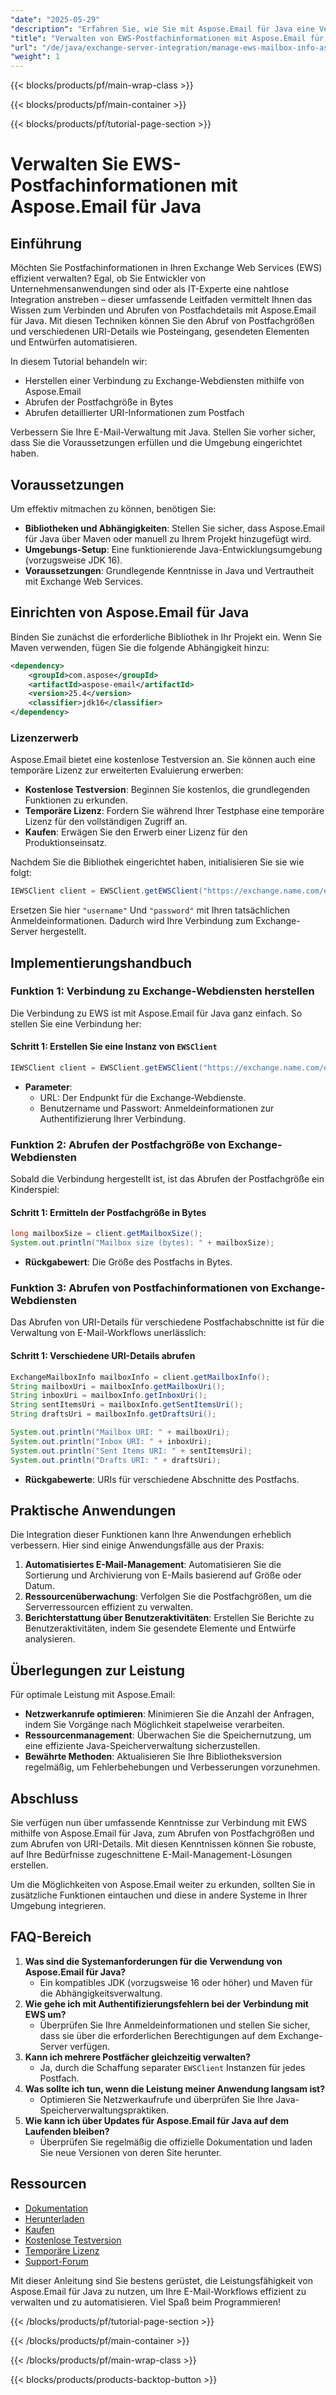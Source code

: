 ```yaml
---
"date": "2025-05-29"
"description": "Erfahren Sie, wie Sie mit Aspose.Email für Java eine Verbindung zu Exchange Web Services herstellen und Postfachinformationen abrufen. Meistern Sie die Automatisierung des Abrufs der Postfachgröße und der URI-Verwaltung."
"title": "Verwalten von EWS-Postfachinformationen mit Aspose.Email für Java – Ein umfassender Leitfaden"
"url": "/de/java/exchange-server-integration/manage-ews-mailbox-info-aspose-email-java/"
"weight": 1
---
```


{{< blocks/products/pf/main-wrap-class >}}

{{< blocks/products/pf/main-container >}}

{{< blocks/products/pf/tutorial-page-section >}}
# Verwalten Sie EWS-Postfachinformationen mit Aspose.Email für Java

## Einführung

Möchten Sie Postfachinformationen in Ihren Exchange Web Services (EWS) effizient verwalten? Egal, ob Sie Entwickler von Unternehmensanwendungen sind oder als IT-Experte eine nahtlose Integration anstreben – dieser umfassende Leitfaden vermittelt Ihnen das Wissen zum Verbinden und Abrufen von Postfachdetails mit Aspose.Email für Java. Mit diesen Techniken können Sie den Abruf von Postfachgrößen und verschiedenen URI-Details wie Posteingang, gesendeten Elementen und Entwürfen automatisieren.

In diesem Tutorial behandeln wir:
- Herstellen einer Verbindung zu Exchange-Webdiensten mithilfe von Aspose.Email
- Abrufen der Postfachgröße in Bytes
- Abrufen detaillierter URI-Informationen zum Postfach

Verbessern Sie Ihre E-Mail-Verwaltung mit Java. Stellen Sie vorher sicher, dass Sie die Voraussetzungen erfüllen und die Umgebung eingerichtet haben.

## Voraussetzungen

Um effektiv mitmachen zu können, benötigen Sie:
- **Bibliotheken und Abhängigkeiten**: Stellen Sie sicher, dass Aspose.Email für Java über Maven oder manuell zu Ihrem Projekt hinzugefügt wird.
- **Umgebungs-Setup**: Eine funktionierende Java-Entwicklungsumgebung (vorzugsweise JDK 16).
- **Voraussetzungen**: Grundlegende Kenntnisse in Java und Vertrautheit mit Exchange Web Services.

## Einrichten von Aspose.Email für Java

Binden Sie zunächst die erforderliche Bibliothek in Ihr Projekt ein. Wenn Sie Maven verwenden, fügen Sie die folgende Abhängigkeit hinzu:

```xml
<dependency>
    <groupId>com.aspose</groupId>
    <artifactId>aspose-email</artifactId>
    <version>25.4</version>
    <classifier>jdk16</classifier>
</dependency>
```

### Lizenzerwerb

Aspose.Email bietet eine kostenlose Testversion an. Sie können auch eine temporäre Lizenz zur erweiterten Evaluierung erwerben:
- **Kostenlose Testversion**: Beginnen Sie kostenlos, die grundlegenden Funktionen zu erkunden.
- **Temporäre Lizenz**: Fordern Sie während Ihrer Testphase eine temporäre Lizenz für den vollständigen Zugriff an.
- **Kaufen**: Erwägen Sie den Erwerb einer Lizenz für den Produktionseinsatz.

Nachdem Sie die Bibliothek eingerichtet haben, initialisieren Sie sie wie folgt:

```java
IEWSClient client = EWSClient.getEWSClient("https://exchange.name.com/exchangeews/Exchange.asmx/", "Benutzername", "Passwort", "");
```

Ersetzen Sie hier `"username"` Und `"password"` mit Ihren tatsächlichen Anmeldeinformationen. Dadurch wird Ihre Verbindung zum Exchange-Server hergestellt.

## Implementierungshandbuch

### Funktion 1: Verbindung zu Exchange-Webdiensten herstellen

Die Verbindung zu EWS ist mit Aspose.Email für Java ganz einfach. So stellen Sie eine Verbindung her:

#### Schritt 1: Erstellen Sie eine Instanz von `EWSClient`

```java
IEWSClient client = EWSClient.getEWSClient("https://exchange.name.com/exchangeews/Exchange.asmx/", "Benutzername", "Passwort", "");
```

- **Parameter**:
  - URL: Der Endpunkt für die Exchange-Webdienste.
  - Benutzername und Passwort: Anmeldeinformationen zur Authentifizierung Ihrer Verbindung.

### Funktion 2: Abrufen der Postfachgröße von Exchange-Webdiensten

Sobald die Verbindung hergestellt ist, ist das Abrufen der Postfachgröße ein Kinderspiel:

#### Schritt 1: Ermitteln der Postfachgröße in Bytes

```java
long mailboxSize = client.getMailboxSize();
System.out.println("Mailbox size (bytes): " + mailboxSize);
```

- **Rückgabewert**: Die Größe des Postfachs in Bytes.

### Funktion 3: Abrufen von Postfachinformationen von Exchange-Webdiensten

Das Abrufen von URI-Details für verschiedene Postfachabschnitte ist für die Verwaltung von E-Mail-Workflows unerlässlich:

#### Schritt 1: Verschiedene URI-Details abrufen

```java
ExchangeMailboxInfo mailboxInfo = client.getMailboxInfo();
String mailboxUri = mailboxInfo.getMailboxUri();
String inboxUri = mailboxInfo.getInboxUri();
String sentItemsUri = mailboxInfo.getSentItemsUri();
String draftsUri = mailboxInfo.getDraftsUri();

System.out.println("Mailbox URI: " + mailboxUri);
System.out.println("Inbox URI: " + inboxUri);
System.out.println("Sent Items URI: " + sentItemsUri);
System.out.println("Drafts URI: " + draftsUri);
```

- **Rückgabewerte**: URIs für verschiedene Abschnitte des Postfachs.

## Praktische Anwendungen

Die Integration dieser Funktionen kann Ihre Anwendungen erheblich verbessern. Hier sind einige Anwendungsfälle aus der Praxis:
1. **Automatisiertes E-Mail-Management**: Automatisieren Sie die Sortierung und Archivierung von E-Mails basierend auf Größe oder Datum.
2. **Ressourcenüberwachung**: Verfolgen Sie die Postfachgrößen, um die Serverressourcen effizient zu verwalten.
3. **Berichterstattung über Benutzeraktivitäten**: Erstellen Sie Berichte zu Benutzeraktivitäten, indem Sie gesendete Elemente und Entwürfe analysieren.

## Überlegungen zur Leistung

Für optimale Leistung mit Aspose.Email:
- **Netzwerkanrufe optimieren**: Minimieren Sie die Anzahl der Anfragen, indem Sie Vorgänge nach Möglichkeit stapelweise verarbeiten.
- **Ressourcenmanagement**: Überwachen Sie die Speichernutzung, um eine effiziente Java-Speicherverwaltung sicherzustellen.
- **Bewährte Methoden**: Aktualisieren Sie Ihre Bibliotheksversion regelmäßig, um Fehlerbehebungen und Verbesserungen vorzunehmen.

## Abschluss

Sie verfügen nun über umfassende Kenntnisse zur Verbindung mit EWS mithilfe von Aspose.Email für Java, zum Abrufen von Postfachgrößen und zum Abrufen von URI-Details. Mit diesen Kenntnissen können Sie robuste, auf Ihre Bedürfnisse zugeschnittene E-Mail-Management-Lösungen erstellen.

Um die Möglichkeiten von Aspose.Email weiter zu erkunden, sollten Sie in zusätzliche Funktionen eintauchen und diese in andere Systeme in Ihrer Umgebung integrieren.

## FAQ-Bereich

1. **Was sind die Systemanforderungen für die Verwendung von Aspose.Email für Java?**
   - Ein kompatibles JDK (vorzugsweise 16 oder höher) und Maven für die Abhängigkeitsverwaltung.
2. **Wie gehe ich mit Authentifizierungsfehlern bei der Verbindung mit EWS um?**
   - Überprüfen Sie Ihre Anmeldeinformationen und stellen Sie sicher, dass sie über die erforderlichen Berechtigungen auf dem Exchange-Server verfügen.
3. **Kann ich mehrere Postfächer gleichzeitig verwalten?**
   - Ja, durch die Schaffung separater `EWSClient` Instanzen für jedes Postfach.
4. **Was sollte ich tun, wenn die Leistung meiner Anwendung langsam ist?**
   - Optimieren Sie Netzwerkaufrufe und überprüfen Sie Ihre Java-Speicherverwaltungspraktiken.
5. **Wie kann ich über Updates für Aspose.Email für Java auf dem Laufenden bleiben?**
   - Überprüfen Sie regelmäßig die offizielle Dokumentation und laden Sie neue Versionen von deren Site herunter.

## Ressourcen
- [Dokumentation](https://reference.aspose.com/email/java/)
- [Herunterladen](https://releases.aspose.com/email/java/)
- [Kaufen](https://purchase.aspose.com/buy)
- [Kostenlose Testversion](https://releases.aspose.com/email/java/)
- [Temporäre Lizenz](https://purchase.aspose.com/temporary-license/)
- [Support-Forum](https://forum.aspose.com/c/email/10)

Mit dieser Anleitung sind Sie bestens gerüstet, die Leistungsfähigkeit von Aspose.Email für Java zu nutzen, um Ihre E-Mail-Workflows effizient zu verwalten und zu automatisieren. Viel Spaß beim Programmieren!

{{< /blocks/products/pf/tutorial-page-section >}}

{{< /blocks/products/pf/main-container >}}

{{< /blocks/products/pf/main-wrap-class >}}

{{< blocks/products/products-backtop-button >}}